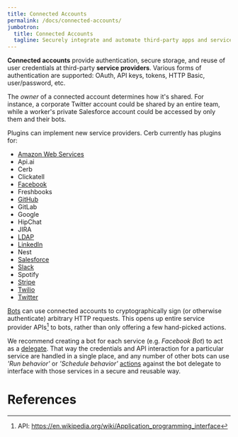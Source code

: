 ```yaml
---
title: Connected Accounts
permalink: /docs/connected-accounts/
jumbotron:
  title: Connected Accounts
  tagline: Securely integrate and automate third-party apps and services
---
```


**Connected accounts** provide authentication, secure storage, and reuse of user credentials at third-party **service providers**.  Various forms of authentication are supported: OAuth, API keys, tokens, HTTP Basic, user/password, etc.

The _owner_ of a connected account determines how it's shared.  For instance, a corporate Twitter account could be shared by an entire team, while a worker's private Salesforce account could be accessed by only them and their bots.

Plugins can implement new service providers. Cerb currently has plugins for:

- [Amazon Web Services](/guides/integrations/aws/lambda/)
- Api.ai
- Cerb
- Clickatell
- [Facebook](/guides/integrations/facebook/configure-plugin/)
- Freshbooks
- [GitHub](/guides/integrations/github/configure-plugin/)
- GitLab
- Google
- HipChat
- JIRA
- [LDAP](/guides/integrations/ldap/configure-plugin/)
- [LinkedIn](/guides/integrations/linkedin/configure-plugin/)
- Nest
- [Salesforce](/guides/integrations/salesforce/configure-plugin/)
- [Slack](/guides/integrations/slack/configure-plugin/)
- Spotify
- [Stripe](/guides/integrations/stripe/configure-plugin/)
- [Twilio](/guides/integrations/twilio/configure-plugin/)
- [Twitter](/guides/integrations/twitter/configure-plugin/)

[Bots](/docs/bots) can use connected accounts to cryptographically sign (or otherwise authenticate) arbitrary HTTP requests.  This opens up entire service provider APIs[^api] to bots, rather than only offering a few hand-picked actions.

We recommend creating a bot for each service (e.g. _Facebook Bot_) to act as a [delegate](/docs/bots/#delegation). That way the credentials and API interaction for a particular service are handled in a single place, and any number of other bots can use _'Run behavior'_ or _'Schedule behavior'_ [actions](/docs/bots/#actions) against the bot delegate to interface with those services in a secure and reusable way.

# References

[^api]: API: <https://en.wikipedia.org/wiki/Application_programming_interface>